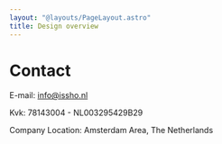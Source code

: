 ```yaml
---
layout: "@layouts/PageLayout.astro"
title: Design overview
---
```


# Contact

<p>E-mail:
<a href="mailto:info@issho.nl">info@issho.nl</a>
 </p>

<p>Kvk:
78143004 - NL003295429B29
 </p>

 <p>
 Company Location: 
Amsterdam Area, The Netherlands
 </p>
